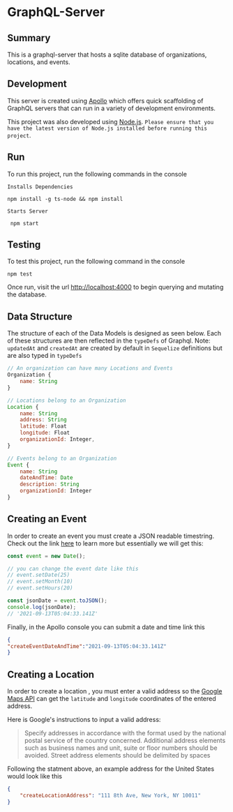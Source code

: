 # GraphQL-Server

## Summary
This is a graphql-server that hosts a sqlite database of organizations, locations, and events. 

## Development
This server is created using [Apollo](https://www.apollographql.com/) which offers quick scaffolding of GraphQL servers that can run in a variety of development environments.

This project was also developed using [Node.js](https://nodejs.org/en/). `Please ensure that you have the latest
version of Node.js installed before running this project`.

## Run
To run this project, run the following commands in the console

`Installs Dependencies`
```console
npm install -g ts-node && npm install
```
`Starts Server`
```console
 npm start
```


## Testing
To test this project, run the following command in the console
```console
npm test
```

Once run, visit the url [http://localhost:4000](http://localhost:4000) to begin querying and mutating the database.

## Data Structure
The structure of each of the Data Models is designed as seen below. Each of these structures are then reflected in the `typeDefs` of Graphql. Note: `updatedAt` and `createdAt` are created by default in `Sequelize` definitions but are also typed in `typeDefs`
```js
// An organization can have many Locations and Events
Organization {
    name: String
}

// Locations belong to an Organization
Location {
    name: String
    address: String
    latitude: Float
    longitude: Float
    organizationId: Integer,
}

// Events belong to an Organization
Event {
    name: String
    dateAndTime: Date
    description: String
    organizationId: Integer
}
```

## Creating an Event
In order to create an event you must create a JSON readable timestring. Check out the link [here](https://developer.mozilla.org/en-US/docs/Web/JavaScript/Reference/Global_Objects/Date/toJSON) to learn more but essentially we will get this:
```js
const event = new Date();

// you can change the event date like this
// event.setDate(25)
// event.setMonth(10)
// event.setHours(20)

const jsonDate = event.toJSON();
console.log(jsonDate);
// '2021-09-13T05:04:33.141Z'
```

Finally, in the Apollo console you can submit a date and time link this
```json
{
"createEventDateAndTime":"2021-09-13T05:04:33.141Z" 
}
```



## Creating a Location
In order to create a location , you must enter a valid address so the [Google Maps API](https://developers.google.com/maps/documentation/geocoding/overview) can get the `latitude` and `longitude` coordinates of the entered address.

Here is Google's instructions to input a valid address:

>Specify addresses in accordance with the format used by the national postal service of the country concerned.
Additional address elements such as business names and unit, suite or floor numbers should be avoided. 
Street address elements should be delimited by spaces


Following the statment above, an example address for the United States would look like this
```json
{
    "createLocationAddress": "111 8th Ave, New York, NY 10011" 
}
```
